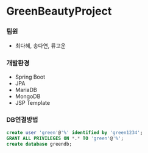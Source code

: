 # GreenBeautyProject

### 팀원
- 최다혜, 송다연, 류고운

### 개발환경
- Spring Boot 
- JPA
- MariaDB
- MongoDB
- JSP Template

### DB연결방법
```sql
create user 'green'@'%' identified by 'green1234';
GRANT ALL PRIVILEGES ON *.* TO 'green'@'%';	
create database greendb;
```

